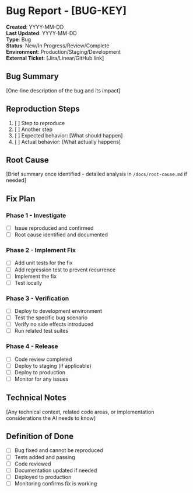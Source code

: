 # Bug Report - [BUG-KEY]

**Created**: YYYY-MM-DD  
**Last Updated**: YYYY-MM-DD  
**Type**: Bug  
**Status**: New/In Progress/Review/Complete  
**Environment**: Production/Staging/Development  
**External Ticket**: [Jira/Linear/GitHub link]  

## Bug Summary

[One-line description of the bug and its impact]

## Reproduction Steps

1. [ ] Step to reproduce
2. [ ] Another step
3. [ ] Expected behavior: [What should happen]
4. [ ] Actual behavior: [What actually happens]

## Root Cause

[Brief summary once identified - detailed analysis in `/docs/root-cause.md` if needed]

## Fix Plan

### Phase 1 - Investigate
- [ ] Issue reproduced and confirmed
- [ ] Root cause identified and documented

### Phase 2 - Implement Fix
- [ ] Add unit tests for the fix
- [ ] Add regression test to prevent recurrence
- [ ] Implement the fix
- [ ] Test locally

### Phase 3 - Verification
- [ ] Deploy to development environment
- [ ] Test the specific bug scenario
- [ ] Verify no side effects introduced
- [ ] Run related test suites

### Phase 4 - Release
- [ ] Code review completed
- [ ] Deploy to staging (if applicable)
- [ ] Deploy to production
- [ ] Monitor for any issues

## Technical Notes

[Any technical context, related code areas, or implementation considerations the AI needs to know]

## Definition of Done

- [ ] Bug fixed and cannot be reproduced
- [ ] Tests added and passing
- [ ] Code reviewed
- [ ] Documentation updated if needed
- [ ] Deployed to production
- [ ] Monitoring confirms fix is working